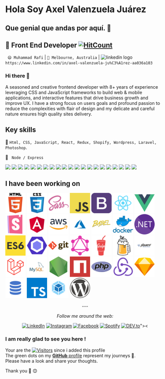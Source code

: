 # Hola Soy Axel Valenzuela Juárez
## Que genial que andas por aquí. 👋

## 🔭 Front End Developer [![HitCount](http://hits.dwyl.com/AntiDesert5/AntiDesert5.svg)](http://hits.dwyl.com/AntiDesert5/AntiDesert5)

` 😄 Muhammad Rafi` |  `🌱 Melbourne, Australia` | <img src="https://avatars3.githubusercontent.com/u/357098" width="15" height="15" alt="linkedin logo"/> `https://www.linkedin.com/in/axel-valenzuela-ju%C3%A1rez-aa036a103`



### Hi there 👋 



A seasoned and creative frontend developer with 8+ years of experience leveraging CSS and JavaScript frameworks to build web & mobile applications, and interactive features that drive business growth and improve UX. I have a strong focus on users goals and profound passion to reduce the complexities with flair of design and my delicate and careful nature ensures high quality sites delivery.


 

## Key skills

💬 `Html, CSS, JavaScript, React, Redux, Shopify, Wordpress, Laravel, Photoshop`.

📖 ` Node / Express`

<p>
  <img src="https://img.shields.io/badge/Html-%E2%98%85%E2%98%85%E2%98%85%E2%98%85%E2%98%85-ff7851" /> 
  <img src="https://img.shields.io/badge/CSS-%E2%98%85%E2%98%85%E2%98%85%E2%98%85%E2%98%85-44b2fb" /> 
  <img src="https://img.shields.io/badge/SCSS-%E2%98%85%E2%98%85%E2%98%85%E2%98%85%E2%98%85-3fedff" />  
  <img src="https://img.shields.io/badge/javascript-%E2%98%85%E2%98%85%E2%98%85%E2%98%85%E2%98%86-f99f03" /> 
  <img src="https://img.shields.io/badge/ReactJs-%E2%98%85%E2%98%85%E2%98%85%E2%98%85%E2%98%86-01d9ff" /> 
  <img src="https://img.shields.io/badge/Angular-%E2%98%85%E2%98%85%E2%98%85%E2%98%85%E2%98%86-c40f2e" /> 
  <img src="https://img.shields.io/badge/PHP-%E2%98%85%E2%98%85%E2%98%85%E2%98%85%E2%98%86-5466b6" /> 
  <img src="https://img.shields.io/badge/MSQL-%E2%98%85%E2%98%85%E2%98%85%E2%98%85%E2%98%86-05a5e2" /> 
  <img src="https://img.shields.io/badge/BootStrap-%E2%98%85%E2%98%85%E2%98%85%E2%98%85%E2%98%86-9b5ee4" /> 
  <img src="https://img.shields.io/badge/Foundation-%E2%98%85%E2%98%85%E2%98%85%E2%98%85%E2%98%86-2accff" /> 
  <img src="https://img.shields.io/badge/jQuery-%E2%98%85%E2%98%85%E2%98%85%E2%98%85%E2%98%86-0d0d0d" /> 
  <img src="https://img.shields.io/badge/VueJs-%E2%98%85%E2%98%85%E2%98%85%E2%98%85%E2%98%86-52f9ae" /> 
  <img src="https://img.shields.io/badge/NodeJs-%E2%98%85%E2%98%85%E2%98%85%E2%98%85%E2%98%86-9ef380" /> 
  <img src="https://img.shields.io/badge/Jest-%E2%98%85%E2%98%85%E2%98%85%E2%98%85%E2%98%86-c21325" /> 
   <img src="https://img.shields.io/badge/Shopify-%E2%98%85%E2%98%85%E2%98%85%E2%98%85%E2%98%86-bff754" /> 
   <img src="https://img.shields.io/badge/laravel-%E2%98%85%E2%98%85%E2%98%85%E2%98%85%E2%98%86-f05340" /> 
   <img src="https://img.shields.io/badge/Wordpress-%E2%98%85%E2%98%85%E2%98%85%E2%98%85%E2%98%86-35a7f1" /> 
   <img src="https://img.shields.io/badge/AdobePhotoshop-%E2%98%85%E2%98%85%E2%98%85%E2%98%85%E2%98%86-2a10f5" /> 
   <img src="https://img.shields.io/badge/AdobeIllustrator-%E2%98%85%E2%98%85%E2%98%85%E2%98%85%E2%98%86-fe7b05" /> 
   <img src="https://img.shields.io/badge/Sketch-%E2%98%85%E2%98%85%E2%98%85%E2%98%85%E2%98%86-fdad00" /> 
   <img src="https://img.shields.io/badge/Invision-%E2%98%85%E2%98%85%E2%98%85%E2%98%85%E2%98%86-f8517c" /> 
</p>


## I have been working on

<img src="https://raw.githubusercontent.com/github/explore/80688e429a7d4ef2fca1e82350fe8e3517d3494d/topics/html/html.png" width="64" height="64" alt="html logo"/> <img src="https://raw.githubusercontent.com/github/explore/80688e429a7d4ef2fca1e82350fe8e3517d3494d/topics/css/css.png" width="64" height="64" alt="css logo">
 <img src="https://raw.githubusercontent.com/github/explore/80688e429a7d4ef2fca1e82350fe8e3517d3494d/topics/sass/sass.png" width="64" height="64" alt="sass logo">
 <img src="https://raw.githubusercontent.com/github/explore/80688e429a7d4ef2fca1e82350fe8e3517d3494d/topics/javascript/javascript.png" width="64" height="64" alt="javascript logo">
 <img src="https://raw.githubusercontent.com/github/explore/80688e429a7d4ef2fca1e82350fe8e3517d3494d/topics/bootstrap/bootstrap.png" width="64" height="64" alt="bootstrap logo">
 <img src="https://raw.githubusercontent.com/github/explore/80688e429a7d4ef2fca1e82350fe8e3517d3494d/topics/react/react.png" width="64" height="64" alt="react logo">
 <img src="https://raw.githubusercontent.com/github/explore/80688e429a7d4ef2fca1e82350fe8e3517d3494d/topics/vue/vue.png" width="64" height="64" alt="vue logo">
 <img src="https://raw.githubusercontent.com/github/explore/80688e429a7d4ef2fca1e82350fe8e3517d3494d/topics/storybook/storybook.png" width="64" height="64" alt="storybook logo">
 <img src="https://raw.githubusercontent.com/github/explore/80688e429a7d4ef2fca1e82350fe8e3517d3494d/topics/angular/angular.png" class="rounded-1 mr-3" width="64" height="64" alt="angular">
 <img src="https://raw.githubusercontent.com/github/explore/fbceb94436312b6dacde68d122a5b9c7d11f9524/topics/aws/aws.png" class="rounded-1 mr-3" width="64" height="64" alt="aws">
 <img src="https://raw.githubusercontent.com/github/explore/80688e429a7d4ef2fca1e82350fe8e3517d3494d/topics/azure/azure.png" class="rounded-1 mr-3" width="64" height="64" alt="azure">
 <img src="https://raw.githubusercontent.com/github/explore/cb39e2385dfcec8a661d01bfacff6b1e33bbaa9d/topics/babel/babel.png" class="rounded-1 mr-3" width="64" height="64" alt="babel">
 <img src="https://raw.githubusercontent.com/github/explore/80688e429a7d4ef2fca1e82350fe8e3517d3494d/topics/docker/docker.png" class="rounded-1 mr-3" width="64" height="64" alt="docker">
 <img src="https://raw.githubusercontent.com/github/explore/93d8a67084f94b2a444e510199a6e7622e5b09a3/topics/dotnet/dotnet.png" class="rounded-1 mr-3" width="64" height="64" alt="dotnet">
 <img src="https://raw.githubusercontent.com/github/explore/80688e429a7d4ef2fca1e82350fe8e3517d3494d/topics/es6/es6.png" class="rounded-1 mr-3" width="64" height="64" alt="es6">
 <img src="https://raw.githubusercontent.com/github/explore/80688e429a7d4ef2fca1e82350fe8e3517d3494d/topics/eslint/eslint.png" class="rounded-1 mr-3" width="64" height="64" alt="eslint">
 <img src="https://raw.githubusercontent.com/github/explore/80688e429a7d4ef2fca1e82350fe8e3517d3494d/topics/git/git.png" class="rounded-1 mr-3" width="64" height="64" alt="git">
 <img src="https://raw.githubusercontent.com/github/explore/5c058a388828bb5fde0bcafd4bc867b5bb3f26f3/topics/graphql/graphql.png" class="rounded-1 mr-3" width="64" height="64" alt="graphql">
 <img src="https://raw.githubusercontent.com/github/explore/80688e429a7d4ef2fca1e82350fe8e3517d3494d/topics/gulp/gulp.png" class="rounded-1 mr-3" width="64" height="64" alt="gulp">
 <img src="https://raw.githubusercontent.com/github/explore/80688e429a7d4ef2fca1e82350fe8e3517d3494d/topics/homebrew/homebrew.png" class="rounded-1 mr-3" width="64" height="64" alt="homebrew">
 <img src="https://raw.githubusercontent.com/github/explore/80688e429a7d4ef2fca1e82350fe8e3517d3494d/topics/jquery/jquery.png" class="rounded-1 mr-3" width="64" height="64" alt="jquery">
 <img src="https://raw.githubusercontent.com/github/explore/56a826d05cf762b2b50ecbe7d492a839b04f3fbf/topics/laravel/laravel.png" class="rounded-1 mr-3" width="64" height="64" alt="laravel">
 <img src="https://raw.githubusercontent.com/github/explore/80688e429a7d4ef2fca1e82350fe8e3517d3494d/topics/mysql/mysql.png" class="rounded-1 mr-3" width="64" height="64" alt="mysql">
 <img src="https://raw.githubusercontent.com/github/explore/80688e429a7d4ef2fca1e82350fe8e3517d3494d/topics/nodejs/nodejs.png" class="rounded-1 mr-3" width="64" height="64" alt="nodejs">
 <img src="https://raw.githubusercontent.com/github/explore/80688e429a7d4ef2fca1e82350fe8e3517d3494d/topics/npm/npm.png" class="rounded-1 mr-3" width="64" height="64" alt="npm">
 <img src="https://raw.githubusercontent.com/github/explore/ccc16358ac4530c6a69b1b80c7223cd2744dea83/topics/php/php.png" class="rounded-1 mr-3" width="64" height="64" alt="php">
 <img src="https://raw.githubusercontent.com/github/explore/80688e429a7d4ef2fca1e82350fe8e3517d3494d/topics/redux/redux.png" class="rounded-1 mr-3" width="64" height="64" alt="redux">
 <img src="https://raw.githubusercontent.com/github/explore/a5995564b5ff71c41da080abc49f1ba4132127c1/topics/sketch/sketch.png" class="rounded-1 mr-3" width="64" height="64" alt="sketch">
 <img src="https://raw.githubusercontent.com/github/explore/80688e429a7d4ef2fca1e82350fe8e3517d3494d/topics/sql/sql.png" class="rounded-1 mr-3" width="64" height="64" alt="sql">
 <img src="https://raw.githubusercontent.com/github/explore/80688e429a7d4ef2fca1e82350fe8e3517d3494d/topics/typescript/typescript.png" class="rounded-1 mr-3" width="64" height="64" alt="typescript">
 <img src="https://raw.githubusercontent.com/github/explore/80688e429a7d4ef2fca1e82350fe8e3517d3494d/topics/webpack/webpack.png" class="rounded-1 mr-3" width="64" height="64" alt="webpack">
 <img src="https://raw.githubusercontent.com/github/explore/80688e429a7d4ef2fca1e82350fe8e3517d3494d/topics/wordpress/wordpress.png" class="rounded-1 mr-3" width="64" height="64" alt="wordpress">

<div align="center">
---

<i>Follow me around the web:</i><br>

  <!-- <a target="_blank" href="https://www.linkedin.com/in/axel-valenzuela-ju%C3%A1rez-aa036a103">🇱​🇮​🇳​🇰​🇪​🇩​🇮​🇳​</a> ●
  <a target="_blank" href="https://www.instagram.com/absphreak/">🇮​🇳​🇸​🇹​🇦​🇬​🇷​🇦​🇲​</a> ●
  <a target="_blank" href="https://www.facebook.com/originalphreak/">🇫​🇦​🇨​🇪​🇧​🇴​🇴​🇰​</a> ●
  <a target="_blank" href="https://open.spotify.com/user/0170agi99s5hh187g7mtz245b">🇸​🇵​🇴​🇹​🇮​🇫​🇾​</a>
  <a target="_blank" href="https://dev.to/ABSphreak">🇸​🇵​🇴​🇹​🇮​🇫​🇾​</a> -->

<a href="https://www.linkedin.com/in/absphreak" target="_blank"><img src="https://img.shields.io/badge/LinkedIn-%230077B5.svg?&style=flat-square&logo=linkedin&logoColor=white" alt="LinkedIn"></a>
<a href="https://www.instagram.com/absphreak" target="_blank"><img src="https://img.shields.io/badge/Instagram-%23E4405F.svg?&style=flat-square&logo=instagram&logoColor=white" alt="Instagram"></a>
<a href="https://www.facebook.com/originalphreak" target="_blank"><img src="https://img.shields.io/badge/Facebook-%231877F2.svg?&style=flat-square&logo=facebook&logoColor=white" alt="Facebook"></a>
<a href="https://open.spotify.com/user/0170agi99s5hh187g7mtz245b" target="_blank"><img src="https://img.shields.io/badge/Spotify-%231ED760.svg?&style=flat-square&logo=spotify&logoColor=white" alt="Spotify"></a>
<a href="https://dev.to/ABSphreak" target="_blank"><img src="https://img.shields.io/badge/DEV-%230A0A0A.svg?&style=flat-square&logo=DEV.to&logoColor=white" alt="DEV.to"></a>"><

</div>


### I am really glad to see you here !
Your are the [![Visitors](https://visitor-badge.glitch.me/badge?page_id=AntiDesert5.visitor-badge)](https://github.com/AntiDesert5) since i added this profile <br>
The green dots on my [**GitHub** profile](https://github.com/AntiDesert5=repositories) represent my journeys :rocket:.<br> Please have a look and share your thoughts. 

Thank you 🙏 😊  
